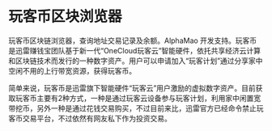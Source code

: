 # 玩客币区块浏览器

玩客币区块链浏览器，查询地址交易记录及余额。AlphaMao 开发支持。玩客币是迅雷赚钱宝团队基于新一代“OneCloud玩客云”智能硬件，依托共享经济云计算和区块链技术而发行的一种数字资产。用户可以申请加入“玩客计划”通过分享家中空闲不用的上行带宽资源，获得玩客币。

简单来说，玩客币是迅雷旗下智能硬件“玩客云”用户激励的虚拟数字资产。目前获取玩客币主要有2种方式，一种是通过玩客云设备参与玩客计划，利用家中闲置宽带挖币，另外一种是通过花钱交易购买，不过目前来比，迅雷官方已经命令禁止玩客币交易平台，不过依然有网友私下作为投资交易。
